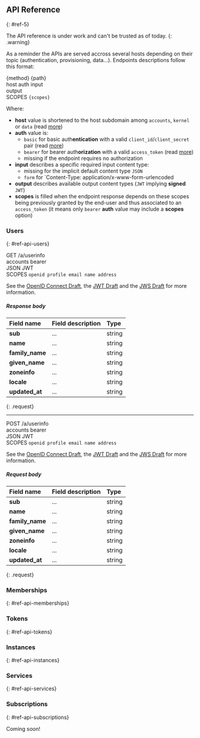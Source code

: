 ## API Reference
{: #ref-5}

The API reference is under work and can't be trusted as of today.
{: .warning}

As a reminder the APIs are served accross several hosts depending on their topic (authentication, provisioning, data...). Endpoints descriptions follow this format:

<div class="api-entry">
	<div class="api-command">{method} {path}</div>
	<div class="api-options">
		<div class="api-request">
			<span class="api-host">host</span>
			<span class="api-auth">auth</span>
			<span class="api-input">input</span>
		</div>
		<div class="api-response">
			<span class="api-output">output</span>
		</div>
	</div>
	<div class="api-scopes">
		<span>SCOPES</span>
		<code>{scopes}</code>
	</div>
</div>

Where:

- **host** value is shortened to the host subdomain among `accounts`, `kernel` or `data` (read [more](#ref-1-2))
- **auth** value is:
  - `basic` for basic auth**entication** with a valid `client_id`/`client_secret` pair (read [more](#ref-2-3--2))
  - `bearer` for bearer auth**orization** with a valid `access_token` (read [more](#ref-2-3--3))
  - missing if the endpoint requires no authorization
- **input** describes a specific required input content type:
	- missing for the implicit default content type `JSON` 
	- `form` for `Content-Type: application/x-www-form-urlencoded
- **output** describes available output content types (`JWT` implying **signed** `JWT`)
- **scopes** is filled when the endpoint response depends on these scopes being previously granted by the end-user and thus associated to an `access_token` (it means only `bearer` **auth** value may include a **scopes** option)

### Users
{: #ref-api-users}

<div class="api-entry">
	<div class="api-command">GET /a/userinfo</div>
	<div class="api-options">
		<div class="api-request">
			<span class="api-host">accounts</span>
			<span class="api-auth">bearer</span>
		</div>
		<div class="api-response">
			<span class="api-output">JSON</span>
			<span class="api-output">JWT</span>
		</div>
	</div>
	<div class="api-scopes">
		<span>SCOPES</span>
		<code>openid profile email name address</code>
	</div>
</div>

<p>See the <a href="http://openid.net/specs/openid-connect-basic-1_0.html#UserInfo" target="_blank">OpenID Connect Draft</a>, the <a href="http://tools.ietf.org/html/draft-ietf-oauth-json-web-token-08" target="_blank">JWT Draft</a> and the <a href="http://tools.ietf.org/html/draft-ietf-jose-json-web-signature-11" target="_blank">JWS Draft</a> for more information.</p>

##### Response body

| Field name | Field description | Type |
| :-- | :-- | :-- |
| **sub** | ... | string |
| **name** | ... | string |
| **family_name** | ... | string |
| **given_name** | ... | string |
| **zoneinfo** | ... | string |
| **locale** | ... | string |
| **updated_at** | ... | string |
{: .request}

<hr/>

<div class="api-entry">
	<div class="api-command">POST /a/userinfo</div>
	<div class="api-options">
		<div class="api-request">
			<span class="api-host">accounts</span>
			<span class="api-auth">bearer</span>
		</div>
		<div class="api-response">
			<span class="api-output">JSON</span>
			<span class="api-output">JWT</span>
		</div>
	</div>
	<div class="api-scopes">
		<span>SCOPES</span>
		<code>openid profile email name address</code>
	</div>
</div>

<p>See the <a href="http://openid.net/specs/openid-connect-basic-1_0.html#UserInfo" target="_blank">OpenID Connect Draft</a>, the <a href="http://tools.ietf.org/html/draft-ietf-oauth-json-web-token-08" target="_blank">JWT Draft</a> and the <a href="http://tools.ietf.org/html/draft-ietf-jose-json-web-signature-11" target="_blank">JWS Draft</a> for more information.</p>

##### Request body

| Field name | Field description | Type |
| :-- | :-- | :-- |
| **sub** | ... | string |
| **name** | ... | string |
| **family_name** | ... | string |
| **given_name** | ... | string |
| **zoneinfo** | ... | string |
| **locale** | ... | string |
| **updated_at** | ... | string |
{: .request}

### Memberships
{: #ref-api-memberships}

### Tokens
{: #ref-api-tokens}

### Instances
{: #ref-api-instances}

### Services
{: #ref-api-services}

### Subscriptions
{: #ref-api-subscriptions}

Coming soon!